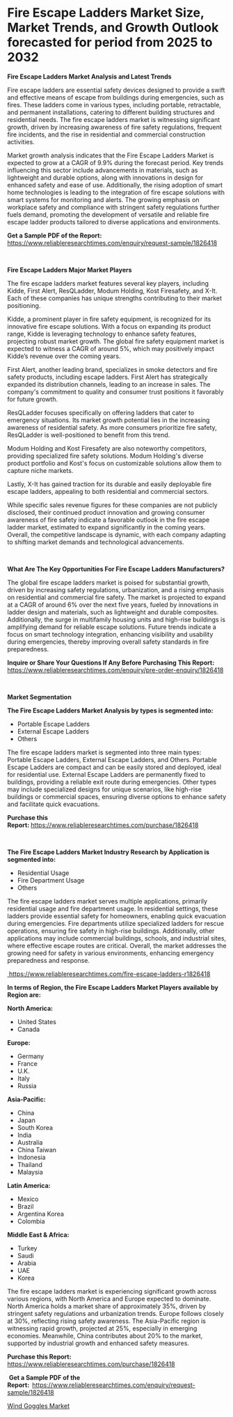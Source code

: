 <p><h1>Fire Escape Ladders Market Size, Market Trends, and Growth Outlook forecasted for period from 2025 to 2032</h1></p><p><strong>Fire Escape Ladders Market Analysis and Latest Trends</strong></p>
<p><p>Fire escape ladders are essential safety devices designed to provide a swift and effective means of escape from buildings during emergencies, such as fires. These ladders come in various types, including portable, retractable, and permanent installations, catering to different building structures and residential needs. The fire escape ladders market is witnessing significant growth, driven by increasing awareness of fire safety regulations, frequent fire incidents, and the rise in residential and commercial construction activities.</p><p>Market growth analysis indicates that the Fire Escape Ladders Market is expected to grow at a CAGR of 9.9% during the forecast period. Key trends influencing this sector include advancements in materials, such as lightweight and durable options, along with innovations in design for enhanced safety and ease of use. Additionally, the rising adoption of smart home technologies is leading to the integration of fire escape solutions with smart systems for monitoring and alerts. The growing emphasis on workplace safety and compliance with stringent safety regulations further fuels demand, promoting the development of versatile and reliable fire escape ladder products tailored to diverse applications and environments.</p></p>
<p><strong>Get a Sample PDF of the Report:&nbsp;</strong> <a href="https://www.reliableresearchtimes.com/enquiry/request-sample/1826418?utm_campaign=2308&utm_medium=2&utm_source=Github&utm_content=ia&utm_term=07022025&utm_id=fire-escape-ladders">https://www.reliableresearchtimes.com/enquiry/request-sample/1826418</a></p>
<p>&nbsp;</p>
<p><strong>Fire Escape Ladders Major Market Players</strong></p>
<p><p>The fire escape ladders market features several key players, including Kidde, First Alert, ResQLadder, Modum Holding, Kost Firesafety, and X-It. Each of these companies has unique strengths contributing to their market positioning.</p><p>Kidde, a prominent player in fire safety equipment, is recognized for its innovative fire escape solutions. With a focus on expanding its product range, Kidde is leveraging technology to enhance safety features, projecting robust market growth. The global fire safety equipment market is expected to witness a CAGR of around 5%, which may positively impact Kidde’s revenue over the coming years.</p><p>First Alert, another leading brand, specializes in smoke detectors and fire safety products, including escape ladders. First Alert has strategically expanded its distribution channels, leading to an increase in sales. The company's commitment to quality and consumer trust positions it favorably for future growth.</p><p>ResQLadder focuses specifically on offering ladders that cater to emergency situations. Its market growth potential lies in the increasing awareness of residential safety. As more consumers prioritize fire safety, ResQLadder is well-positioned to benefit from this trend.</p><p>Modum Holding and Kost Firesafety are also noteworthy competitors, providing specialized fire safety solutions. Modum Holding's diverse product portfolio and Kost's focus on customizable solutions allow them to capture niche markets.</p><p>Lastly, X-It has gained traction for its durable and easily deployable fire escape ladders, appealing to both residential and commercial sectors.</p><p>While specific sales revenue figures for these companies are not publicly disclosed, their continued product innovation and growing consumer awareness of fire safety indicate a favorable outlook in the fire escape ladder market, estimated to expand significantly in the coming years. Overall, the competitive landscape is dynamic, with each company adapting to shifting market demands and technological advancements.</p></p>
<p>&nbsp;</p>
<p><strong>What Are The Key Opportunities For Fire Escape Ladders Manufacturers?</strong></p>
<p><p>The global fire escape ladders market is poised for substantial growth, driven by increasing safety regulations, urbanization, and a rising emphasis on residential and commercial fire safety. The market is projected to expand at a CAGR of around 6% over the next five years, fueled by innovations in ladder design and materials, such as lightweight and durable composites. Additionally, the surge in multifamily housing units and high-rise buildings is amplifying demand for reliable escape solutions. Future trends indicate a focus on smart technology integration, enhancing visibility and usability during emergencies, thereby improving overall safety standards in fire preparedness.</p></p>
<p><strong>Inquire or Share Your Questions If Any Before Purchasing This Report:</strong> <a href="https://www.reliableresearchtimes.com/enquiry/pre-order-enquiry/1826418?utm_campaign=2308&utm_medium=2&utm_source=Github&utm_content=ia&utm_term=07022025&utm_id=fire-escape-ladders">https://www.reliableresearchtimes.com/enquiry/pre-order-enquiry/1826418</a></p>
<p>&nbsp;</p>
<p><strong>Market Segmentation</strong></p>
<p><strong>The Fire Escape Ladders Market Analysis by types is segmented into:</strong></p>
<p><ul><li>Portable Escape Ladders</li><li>External Escape Ladders</li><li>Others</li></ul></p>
<p><p>The fire escape ladders market is segmented into three main types: Portable Escape Ladders, External Escape Ladders, and Others. Portable Escape Ladders are compact and can be easily stored and deployed, ideal for residential use. External Escape Ladders are permanently fixed to buildings, providing a reliable exit route during emergencies. Other types may include specialized designs for unique scenarios, like high-rise buildings or commercial spaces, ensuring diverse options to enhance safety and facilitate quick evacuations.</p></p>
<p><strong>Purchase this Report:&nbsp;</strong><a href="https://www.reliableresearchtimes.com/purchase/1826418?utm_campaign=2308&utm_medium=2&utm_source=Github&utm_content=ia&utm_term=07022025&utm_id=fire-escape-ladders">https://www.reliableresearchtimes.com/purchase/1826418</a></p>
<p>&nbsp;</p>
<p><strong>The Fire Escape Ladders Market Industry Research by Application is segmented into:</strong></p>
<p><ul><li>Residential Usage</li><li>Fire Department Usage</li><li>Others</li></ul></p>
<p><p>The fire escape ladders market serves multiple applications, primarily residential usage and fire department usage. In residential settings, these ladders provide essential safety for homeowners, enabling quick evacuation during emergencies. Fire departments utilize specialized ladders for rescue operations, ensuring fire safety in high-rise buildings. Additionally, other applications may include commercial buildings, schools, and industrial sites, where effective escape routes are critical. Overall, the market addresses the growing need for safety in various environments, enhancing emergency preparedness and response.</p></p>
<p><a href="https://www.reliableresearchtimes.com/fire-escape-ladders-r1826418?utm_campaign=2308&utm_medium=2&utm_source=Github&utm_content=ia&utm_term=07022025&utm_id=fire-escape-ladders">&nbsp;https://www.reliableresearchtimes.com/fire-escape-ladders-r1826418</a></p>
<p><strong>In terms of Region, the Fire Escape Ladders Market Players available by Region are:</strong></p>
<p>
    <p> <strong> North America: </strong>
        <ul>
            <li>United States</li>
            <li>Canada</li>
        </ul>
        </p> 
    <p> <strong> Europe: </strong>
        <ul>
            <li>Germany</li>
            <li>France</li>
            <li>U.K.</li>
            <li>Italy</li>
            <li>Russia</li>
        </ul>
        </p> 
    <p> <strong> Asia-Pacific: </strong>
        <ul>
            <li>China</li>
            <li>Japan</li>
            <li>South Korea</li>
            <li>India</li>
            <li>Australia</li>
            <li>China Taiwan</li>
            <li>Indonesia</li>
            <li>Thailand</li>
            <li>Malaysia</li>
        </ul>
        </p> 
    <p> <strong> Latin America: </strong>
        <ul>
            <li>Mexico</li>
            <li>Brazil</li>
            <li>Argentina Korea</li>
            <li>Colombia</li>
        </ul>
        </p> 
    <p> <strong> Middle East & Africa: </strong>
        <ul>
            <li>Turkey</li>
            <li>Saudi</li>
            <li>Arabia</li>
            <li>UAE</li>
            <li>Korea</li>
        </ul>
    </p>
    </p>
<p><p>The fire escape ladders market is experiencing significant growth across various regions, with North America and Europe expected to dominate. North America holds a market share of approximately 35%, driven by stringent safety regulations and urbanization trends. Europe follows closely at 30%, reflecting rising safety awareness. The Asia-Pacific region is witnessing rapid growth, projected at 25%, especially in emerging economies. Meanwhile, China contributes about 20% to the market, supported by industrial growth and enhanced safety measures.</p></p>
<p><strong>Purchase this Report: </strong><a href="https://www.reliableresearchtimes.com/purchase/1826418?utm_campaign=2308&utm_medium=2&utm_source=Github&utm_content=ia&utm_term=07022025&utm_id=fire-escape-ladders">https://www.reliableresearchtimes.com/purchase/1826418</a></p>
<p>&nbsp;<strong>Get a Sample PDF of the Report:&nbsp;&nbsp;</strong><a href="https://www.reliableresearchtimes.com/enquiry/request-sample/1826418?utm_campaign=2308&utm_medium=2&utm_source=Github&utm_content=ia&utm_term=07022025&utm_id=fire-escape-ladders">https://www.reliableresearchtimes.com/enquiry/request-sample/1826418</a></p>
<p><strong></strong></p>
<p><p><a href="https://github.com/millionkaryn68/Market-Research-Report-List-1/blob/main/wind-goggles-market.md?utm_campaign=2308&utm_medium=2&utm_source=Github&utm_content=ia&utm_term=07022025&utm_id=fire-escape-ladders">Wind Goggles Market</a></p></p>